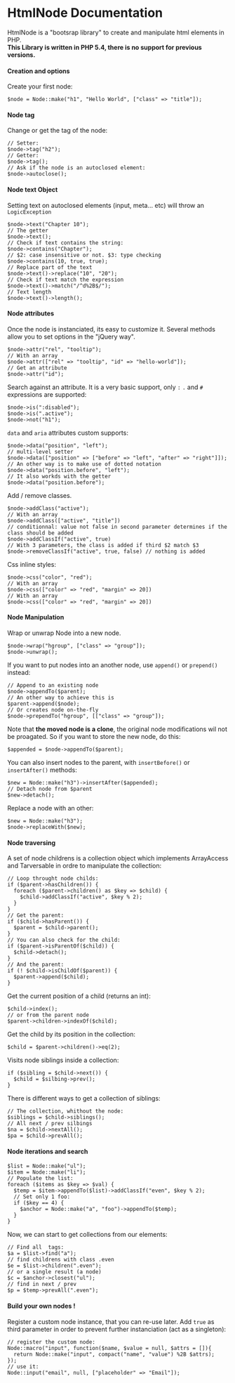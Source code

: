 # HtmlNode Documentation

HtmlNode is a "bootsrap library" to create and manipulate html elements in PHP.  
**This Library is written in PHP 5.4, there is no support for previous versions.** 

#### Creation and options

Create your first node:

    $node = Node::make("h1", "Hello World", ["class" => "title"]);
    
    

#### Node tag

Change or get the tag of the node:

    // Setter:
    $node->tag("h2");
    // Getter:
    $node->tag();
    // Ask if the node is an autoclosed element:
    $node->autoclose();
    
    

#### Node text Object

Setting text on autoclosed elements (input, meta... etc) will throw an `LogicException`

    $node->text("Chapter 10");
    // The getter
    $node->text();
    // Check if text contains the string:
    $node->contains("Chapter");
    // $2: case insensitive or not. $3: type checking
    $node->contains(10, true, true);
    // Replace part of the text
    $node->text()->replace("10", "20");
    // Check if text match the expression
    $node->text()->match("/^d%2B$/");
    // Text length
    $node->text()->length();
    
    

#### Node attributes

Once the node is instanciated, its easy to customize it. Several methods allow you to set options in the "jQuery way".

    $node->attr("rel", "tooltip");
    // With an array
    $node->attr(["rel" => "tooltip", "id" => "hello-world"]);
    // Get an attribute
    $node->attr("id");
    
    

Search against an attribute. It is a very basic support, only `:` `.` and `#` expressions are supported:

    $node->is(":disabled");
    $node->is(".active");
    $node->not("h1");
    
    

`data` and `aria` attributes custom supports:

    $node->data("position", "left");
    // multi-level setter
    $node->data(["position" => ["before" => "left", "after" => "right"]]);
    // An other way is to make use of dotted notation
    $node->data("position.before", "left");
    // It also workds with the getter
    $node->data("position.before");
    
    

Add / remove classes.

    $node->addClass("active");
    // With an array
    $node->addClass(["active", "title"])
    // conditionnal: value not false in second parameter determines if the class should be added
    $node->addClassIf("active", true)
    // With 3 parameters, the class is added if third $2 match $3
    $node->removeClassIf("active", true, false) // nothing is added
    
    

Css inline styles:

    $node->css("color", "red");
    // With an array
    $node->css(["color" => "red", "margin" => 20])
    // With an array
    $node->css(["color" => "red", "margin" => 20])
    
    

#### Node Manipulation

Wrap or unwrap Node into a new node.

    $node->wrap("hgroup", ["class" => "group"]);
    $node->unwrap();
    
    

If you want to put nodes into an another node, use `append()` or `prepend()` instead:

    // Append to an existing node
    $node->appendTo($parent);
    // An other way to achieve this is
    $parent->append($node);
    // Or creates node on-the-fly
    $node->prependTo("hgroup", [["class" => "group"]);
    
    

Note that **the moved node is a clone**, the original node modifications wil not be proagated. So if you want to store the new node, do this:

    $appended = $node->appendTo($parent);
    
    

You can also insert nodes to the parent, with `insertBefore()` or `insertAfter()` methods:

    $new = Node::make("h3")->insertAfter($appended);
    // Detach node from $parent
    $new->detach();
    
    

Replace a node with an other:

    $new = Node::make("h3");
    $node->replaceWith($new);
    
    

#### Node traversing

A set of node childrens is a collection object which implements ArrayAccess and Tarversable in ordre to manipulate the collection:

    // Loop throught node childs:
    if ($parent->hasChildren()) {
      foreach ($parent->children() as $key => $child) {
        $child->addClassIf("active", $key % 2);
      }
    }
    // Get the parent:
    if ($child->hasParent()) {
      $parent = $child->parent();
    }
    // You can also check for the child:
    if ($parent->isParentOf($child)) {
      $child->detach();
    }
    // And the parent:
    if (! $child->isChildOf($parent)) {
      $parent->append($child);
    }
    
    

Get the current position of a child (returns an int):

    $child->index();
    // or from the parent node
    $parent->children->indexOf($child);
    
    

Get the child by its position in the collection:

    $child = $parent->children()->eq(2);
    
    

Visits node siblings inside a collection:

    if ($sibling = $child->next()) {
      $child = $silbing->prev();
    }
    
    

There is different ways to get a collection of siblings:

    // The collection, whithout the node:
    $siblings = $child->siblings();
    // All next / prev silbings
    $na = $child->nextAll();
    $pa = $child->prevAll();
    
    

#### Node iterations and search

    $list = Node::make("ul");
    $item = Node::make("li");
    // Populate the list:
    foreach ($items as $key => $val) {
      $temp = $item->appendTo($list)->addClassIf("even", $key % 2);
      // Set only 1 foo:
      if ($key == 4) {
        $anchor = Node::make("a", "foo")->appendTo($temp);
      }
    }
    
    

Now, we can start to get collections from our elements:

    // Find all  tags:
    $a = $list->find("a");
    // find childrens with class .even
    $e = $list->children(".even");
    // or a single result (a node)
    $c = $anchor->closest("ul");
    // find in next / prev
    $p = $temp->prevAll(".even");
    
    

#### Build your own nodes !

Register a custom node instance, that you can re-use later. Add `true` as third parameter in order to prevent further instanciation (act as a singleton):

    // register the	custom node:
    Node::macro("input", function($name, $value = null, $attrs = []){
      return Node::make("input", compact("name", "value") %2B $attrs);
    });
    // use it:
    Node::input("email", null, ["placeholder" => "Email"]);  
